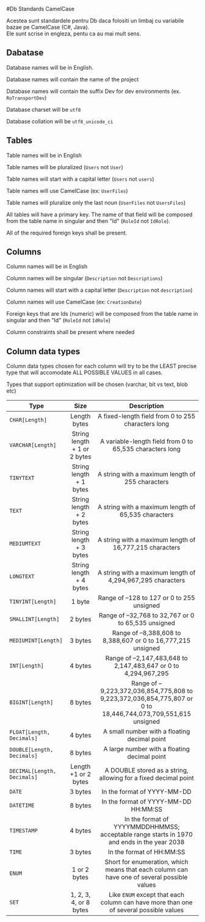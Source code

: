 #Db Standards CamelCase

Acestea sunt standardele pentru Db daca folositi un limbaj cu variabile bazae pe CamelCase (C#, Java). <br/>
Ele sunt scrise in engleza, pentu ca au mai mult sens.

## Dabatase

Database names will be in English.

Database names will contain the name of the project

Database names will contain the suffix Dev for dev environments (ex. `RoTransportDev`) 

Database charset will be `utf8`

Database collation will be `utf8_unicode_ci`


## Tables

Table names will be in English

Table names will be pluralized (`Users` not `User`)

Table names will start with a capital letter (`Users` not `users`)

Table names will use CamelCase (ex: `UserFiles`)

Table names will pluralize only the last noun (`UserFiles` not `UsersFiles`)

All tables will have a primary key. The name of that field will be composed from the table name in singular and then "Id" (`RoleId` not `IdRole`).

All of the required foreign keys shall be present.

## Columns

Column names will be in English

Column names will be singular (`Description` not `Descriptions`)

Column names will start with a capital letter (`Description` not `description`)

Column names will use CamelCase (ex: `CreationDate`)

Foreign keys that are Ids (numeric) will be composed from the table name in singular and then "Id" (`RoleId` not `IdRole`)

Column constraints shall be present where needed

## Column data types

Column data types chosen for each column will try to be the LEAST precise type that will accomodate ALL POSSIBLE VALUES in all cases. 

Types that support optimization will be chosen (varchar, bit vs text, blob etc) <br/>

| Type      	   		| Size         		| Description |
| --------------------- |:-----------------:| :----------:|
| `CHAR[Length]` 		| Length bytes 					| A fixed-length field from 0 to 255 characters long   |
| `VARCHAR[Length] ` 	| String length + 1 or 2 bytes	| A variable-length field from 0 to 65,535 characters long   |
| `TINYTEXT`		  	| String length + 1 bytes		| A string with a maximum length of 255 characters   |
| `TEXT`			  	| String length + 2 bytes		| A string with a maximum length of 65,535 characters   |
| `MEDIUMTEXT`	  		| String length + 3 bytes		| A string with a maximum length of 16,777,215 characters  |
| `LONGTEXT`		  	| String length + 4 bytes		| A string with a maximum length of 4,294,967,295 characters   |
| `TINYINT[Length]`  	| 1 byte						| Range of –128 to 127 or 0 to 255 unsigned   |
| `SMALLINT[Length]` 	| 2 bytes						| Range of –32,768 to 32,767 or 0 to 65,535 unsigned   |
| `MEDIUMINT[Length]`	| 3 bytes						| Range of –8,388,608 to 8,388,607 or 0 to 16,777,215 unsigned  |
| `INT[Length]`	  		| 4 bytes						| Range of –2,147,483,648 to 2,147,483,647 or 0 to 4,294,967,295   |
| `BIGINT[Length]`  	| 8 bytes						| Range of –9,223,372,036,854,775,808 to 9,223,372,036,854,775,807 or 0 to 18,446,744,073,709,551,615 unsigned   |
| `FLOAT[Length, Decimals]`  	| 4 bytes				| A small number with a floating decimal point   |
| `DOUBLE[Length, Decimals]` 	| 8 bytes				| A large number with a floating decimal point   |
| `DECIMAL[Length, Decimals]`	| Length +1 or 2 bytes	| A DOUBLE stored as a string, allowing for a fixed decimal point   |
| `DATE` 			  	| 3 bytes						| In the format of YYYY-MM-DD  |
| `DATETIME` 		  	| 8 bytes						| In the format of YYYY-MM-DD HH:MM:SS   |
| `TIMESTAMP`		  	| 4 bytes						| In the format of YYYYMMDDHHMMSS; acceptable range starts in 1970 and ends in the year 2038  |
| `TIME`  		  		| 3 bytes						| In the format of HH:MM:SS  |
| `ENUM`	 		  	| 1 or 2 bytes					| Short for enumeration, which means that each column can have one of several possible values   |
| `SET` 			  	| 1, 2, 3, 4, or 8 bytes		| Like `ENUM` except that each column can have more than one of several possible values   |


